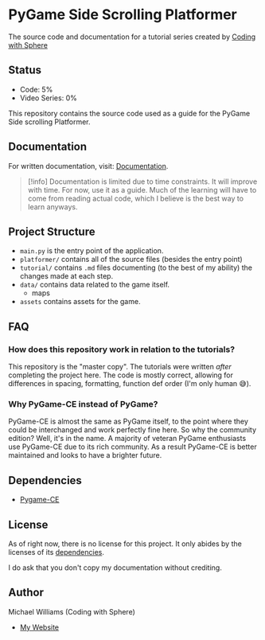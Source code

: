 # PyGame Side Scrolling Platformer

The source code and documentation for a tutorial series created by [Coding with Sphere](https://youtube.com/@codingwithsphere)

## Status
- Code: 5%
- Video Series: 0%

This repository contains the source code used as a guide for the PyGame Side scrolling Platformer.

## Documentation

For written documentation, visit: [Documentation](./tutorial/roadmap.md).

>[!info]
>Documentation is limited due to time constraints. It will improve with time. For now, use it as a guide. Much of the learning will have to come from reading actual code, which I believe is the best way to learn anyways.

## Project Structure
- `main.py` is the entry point of the application.
- `platformer/` contains all of the source files (besides the entry point)
- `tutorial/` contains `.md` files documenting (to the best of my ability) the changes made at each step.
- `data/` contains data related to the game itself.
	- maps
- `assets` contains assets for the game.

## FAQ

### How does this repository work in relation to the tutorials?
This repository is the "master copy". The tutorials were written *after* completing the project here. The code is mostly correct, allowing for differences in spacing, formatting, function def order (I'm only human 😅).

### Why PyGame-CE instead of PyGame?
PyGame-CE is almost the same as PyGame itself, to the point where they could be interchanged and work perfectly fine here. So why the community edition? Well, it's in the name. A majority of veteran PyGame enthusiasts use PyGame-CE due to its rich community. As a result PyGame-CE is better maintained and looks to have a brighter future.

## Dependencies
- [Pygame-CE](https://pyga.me)

## License
As of right now, there is no license for this project. It only abides by the licenses of its [dependencies](#dependencies).

I do ask that you don't copy my documentation without crediting.

## Author
Michael Williams (Coding with Sphere)
- [My Website](https://codingwithsphere.com)